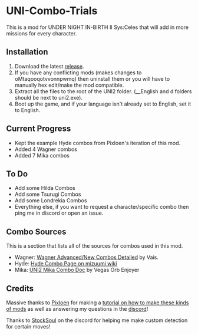 # UNI-Combo-Trials
This is a mod for UNDER NIGHT IN-BIRTH II Sys:Celes that will add in more missions for every character.

## Installation
1. Download the latest [release](https://github.com/Yuberz/UNI-Combo-Trials/releases).
2. If you have any conflicting mods (makes changes to oMtaqooqotvvonnpwmq) then uninstall them or you will have to manually hex edit/make the mod compatible.
3. Extract all the files to the root of the UNI2 folder. (__English and d folders should be next to uni2.exe).
4. Boot up the game, and if your language isn't already set to English, set it to English.

## Current Progress
- Kept the example Hyde combos from Pixloen's iteration of this mod.
- Added 4 Wagner combos
- Added 7 Mika combos

## To Do
- Add some Hilda Combos
- Add some Tsurugi Combos
- Add some Londrekia Combos
- Everything else, if you want to request a character/specific combo then ping me in discord or open an issue.

## Combo Sources
This is a section that lists all of the sources for combos used in this mod.
- Wagner: [Wagner Advanced/New Combos Detailed](https://docs.google.com/spreadsheets/d/1mLtjPVEFCC5HSPANTUXbnChpNhzEkSmp2nOIcf_F7AQ/edit?usp=sharing) by Vais.
- Hyde: [Hyde Combo Page on mizuumi wiki](https://wiki.gbl.gg/w/Under_Night_In-Birth/UNI2/Hyde/Combos)
- Mika: [UNI2 Mika Combo Doc](https://docs.google.com/document/d/10oDhL7BlbmNopmQqsV9xGptSMFbw7bC4USfPQikPV90/edit?usp=sharing) by Vegas Orb Enjoyer

## Credits
Massive thanks to [Pixloen](https://x.com/pixloen) for making a [tutorial on how to make these kinds of mods](https://wiki.gbl.gg/w/User:Pixloen/FPANModding/Custom_Mission_Mode_Combos) as well as answering my questions in the [discord](https://discord.gg/ByBaWc2JaC)!

Thanks to [StockSoul](https://x.com/StockSoul) on the discord for helping me make custom detection for certain moves!
